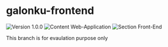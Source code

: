 # galonku-frontend
![Version 1.0.0](https://img.shields.io/badge/version-1.0.0-yellowgreen.svg)
![Content Web-Application](https://img.shields.io/badge/content-web--application-ff69b4.svg)
![Section Front-End](https://img.shields.io/badge/section-frontend-lightgrey.svg)

This branch is for evaulation purpose only
